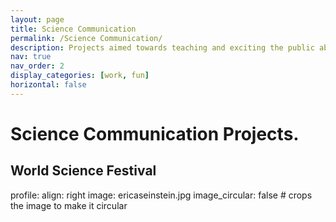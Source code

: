 ```yaml
---
layout: page
title: Science Communication
permalink: /Science Communication/
description: Projects aimed towards teaching and exciting the public about physics
nav: true
nav_order: 2
display_categories: [work, fun]
horizontal: false
---
```


# Science Communication Projects.
## World Science Festival
profile:
  align: right
  image: ericaseinstein.jpg
  image_circular: false # crops the image to make it circular
